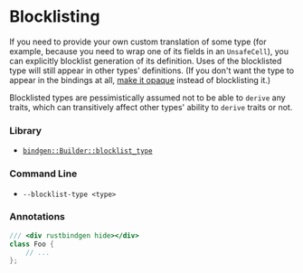 # Blocklisting

If you need to provide your own custom translation of some type (for example,
because you need to wrap one of its fields in an `UnsafeCell`), you can
explicitly blocklist
 generation of its definition. Uses of the blocklisted type
will still appear in other types' definitions. (If you don't want the type to
appear in the bindings at
all, [make it opaque](./opaque.md) instead of
blocklisting it.)

Blocklisted types are pessimistically assumed not to be able to `derive` any
traits, which can transitively affect other types' ability to `derive` traits or
not.

### Library

* [`bindgen::Builder::blocklist_type`](https://docs.rs/bindgen/0.31.3/bindgen/struct.Builder.html#method.blocklist_type)

### Command Line

* `--blocklist-type <type>`

### Annotations

```cpp
/// <div rustbindgen hide></div>
class Foo {
    // ...
};
```
